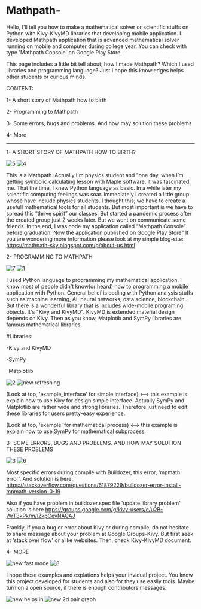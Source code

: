 # Mathpath-
Hello, I'll tell you how to make a mathematical solver or scientific stuffs on Python with Kivy-KivyMD libraries that developing mobile application.
I developed Mathpath application that is advanced mathematical solver running on mobile and computer during college year. You can check with type 'Mathpath Console' on Google Play Store.

This page includes a little bit tell about; how I made Mathpath? Which I used libraries and programming language? Just I hope this knowledges helps other students or curious minds.

CONTENT:

1- A short story of Mathpath how to birth

2- Programming to Mathpath

3- Some errors, bugs and problems. And how may solution these problems

4- More

-----------------------------------------------------------------------
1- A SHORT STORY OF MATHPATH HOW TO BIRTH?

![5](https://user-images.githubusercontent.com/116816908/198340963-37ed9a5a-8b58-4cb9-8527-811329c60086.png) ![4](https://user-images.githubusercontent.com/116816908/198341101-34eea894-2df2-45ee-9d31-2d481f48654a.png) 

This is a Mathpath. Actually I'm physics student and "one day, when I’m getting symbolic calculating lesson with Maple software, it was fascinated me. That the time, I knew Python language as basic. In a while later my scientific computing feelings was soar. Immediately I created a little group whose have include physics students. I thought this; we have to create a usefull mathematical tools for all students. But most important is we have to spread this “thrive spirit” our classes. But started a pandemic process after the created group just 2 weeks later. But we went on communicate some friends. In the end, I was code my application called “Mathpath Console” before graduation. Now the application published on Google Play Store"
If you are wondering more information please look at my simple blog-site: https://mathpath-sky.blogspot.com/p/about-us.html 

2- PROGRAMMING TO MATHPATH

![7](https://user-images.githubusercontent.com/116816908/198342352-942d3ff7-a403-429d-b0e2-983ca6e9800d.png) ![1](https://user-images.githubusercontent.com/116816908/198342478-f68389ba-e93c-400c-89a8-1f02b0919421.png)

I used Python language to programming my mathematical application. I know most of people didn't know(or heard) how to programming a mobile application with Python. General belief is coding with Python analysis stuffs such as machine learning, AI, neural networks, data science, blockchain... But there is a wonderful library that is includes wide-mobile programing objects. It's "Kivy and KivyMD". KivyMD is extended material design depends on Kivy. Then as you know, Matplotib and SymPy libraries are famous mathematical libraries.

#Libraries:

-Kivy and KivyMD

-SymPy

-Matplotlib

![2](https://user-images.githubusercontent.com/116816908/198356087-b9ea361c-1608-4196-a308-38bc160b1733.png) ![new refreshing](https://user-images.githubusercontent.com/116816908/198356124-6ed6a81b-35a1-47d5-851c-505acba53407.jpeg)

(Look at top, 'example_interface' for simple interface) <--> this example is explain how to use Kivy for design simple interface. Actually SymPy and Matplotlib are rather wide and strong libraries. Therefore just need to edit these libraries for users pretty-easy experience. 

(Look at top, 'example' for mathematical process) <--> this example is explain how to use SymPy for mathematical subprocess. 

3- SOME ERRORS, BUGS AND PROBLEMS. AND HOW MAY SOLUTION THESE PROBLEMS

![3](https://user-images.githubusercontent.com/116816908/198360654-62b877d6-6b91-47f4-8e0d-8d434e49cb35.png) ![6](https://user-images.githubusercontent.com/116816908/198360691-5180d111-ef61-4264-9941-80ab49ba3c89.png)

Most specific errors during compile with Buildozer, this error, 'mpmath error'. And solution is here: https://stackoverflow.com/questions/61879229/buildozer-error-install-mpmath-version-0-19 

Also if you have problem in buildozer.spec file 'update library problem' solution is here https://groups.google.com/g/kivy-users/c/u2B-WrT3kPk/m/lZkpCevNAQAJ

Frankly, if you a bug or error about Kivy or during compile, do not hesitate to share message about your problem at Google Groups-Kivy.
But first seek at 'stack over flow' or alike websites.
Then, check Kivy-KivyMD document.

4- MORE

![new fast mode](https://user-images.githubusercontent.com/116816908/198362723-ed9bf85d-2dcc-4605-900a-c6efe5915d83.jpeg) ![8](https://user-images.githubusercontent.com/116816908/198362791-45886ce3-f3d7-444a-9cd8-3cb166e4a5c9.png) 

I hope these examples and explations helps your invidual project. You know this project developed for students and also for they use easily tools. Maybe turn on a open source, if there is enough contributors messages. 

![new helps in](https://user-images.githubusercontent.com/116816908/198362829-75cb9cd0-2cb1-4734-868d-75c249e119b2.jpeg) ![new 2d pair graph](https://user-images.githubusercontent.com/116816908/198362858-4850d8cf-4c40-451f-877f-b64f1dc56701.jpeg)










 
 

